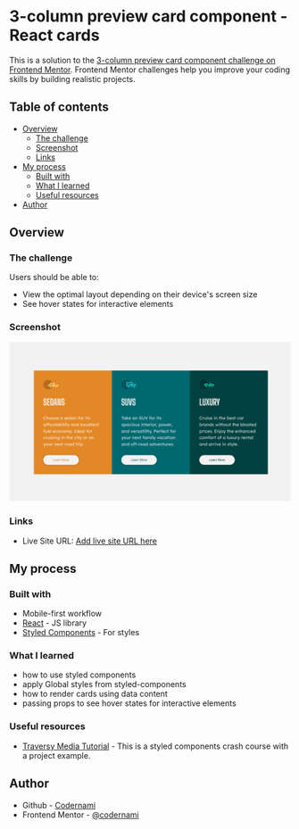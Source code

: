 # 3-column preview card component - React cards


This is a solution to the [3-column preview card component challenge on Frontend Mentor](https://www.frontendmentor.io/challenges/3column-preview-card-component-pH92eAR2-). Frontend Mentor challenges help you improve your coding skills by building realistic projects. 

## Table of contents

- [Overview](#overview)
  - [The challenge](#the-challenge)
  - [Screenshot](#screenshot)
  - [Links](#links)
- [My process](#my-process)
  - [Built with](#built-with)
  - [What I learned](#what-i-learned)
  - [Useful resources](#useful-resources)
- [Author](#author)


## Overview

### The challenge

Users should be able to:

- View the optimal layout depending on their device's screen size
- See hover states for interactive elements

### Screenshot

![3 react cards](./public/images/screenshot.png)


### Links

- Live Site URL: [Add live site URL here](https://your-live-site-url.com)

## My process

### Built with

- Mobile-first workflow
- [React](https://reactjs.org/) - JS library
- [Styled Components](https://styled-components.com/) - For styles


### What I learned

- how to use styled components
- apply Global styles from styled-components
- how to render cards using data content
- passing props to see hover states for interactive elements

### Useful resources

- [Traversy Media Tutorial](https://youtu.be/02zO0hZmwnw) - This is a styled components crash course with a project example.


## Author

- Github - [Codernami](https://github.com/codernami)
- Frontend Mentor - [@codernami](https://www.frontendmentor.io/profile/codernami)
